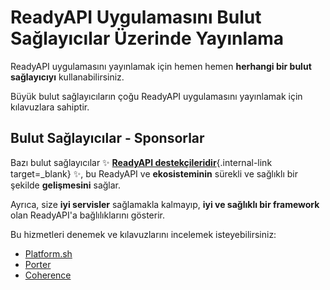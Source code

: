 # ReadyAPI Uygulamasını Bulut Sağlayıcılar Üzerinde Yayınlama

ReadyAPI uygulamasını yayınlamak için hemen hemen **herhangi bir bulut sağlayıcıyı** kullanabilirsiniz.

Büyük bulut sağlayıcıların çoğu ReadyAPI uygulamasını yayınlamak için kılavuzlara sahiptir.

## Bulut Sağlayıcılar - Sponsorlar

Bazı bulut sağlayıcılar ✨ [**ReadyAPI destekçileridir**](../help-readyapi.md#sponsor-the-author){.internal-link target=_blank} ✨, bu ReadyAPI ve **ekosisteminin** sürekli ve sağlıklı bir şekilde **gelişmesini** sağlar.

Ayrıca, size **iyi servisler** sağlamakla kalmayıp, **iyi ve sağlıklı bir framework** olan ReadyAPI'a bağlılıklarını gösterir.

Bu hizmetleri denemek ve kılavuzlarını incelemek isteyebilirsiniz:

* <a href="https://docs.platform.sh/languages/python.html?utm_source=readyapi-signup&utm_medium=banner&utm_campaign=ReadyAPI-signup-June-2023" class="external-link" target="_blank">Platform.sh</a>
* <a href="https://docs.porter.run/language-specific-guides/readyapi" class="external-link" target="_blank">Porter</a>
* <a href="https://docs.withcoherence.com/docs/configuration/frameworks?utm_medium=advertising&utm_source=readyapi&utm_campaign=banner%20january%2024#fast-api-example" class="external-link" target="_blank">Coherence</a>
